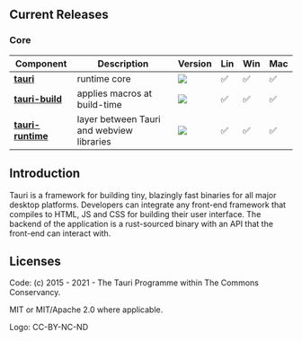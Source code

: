 ## Current Releases

### Core

| Component                                                                                    | Description                               | Version                                                                                                  | Lin | Win | Mac |
| -------------------------------------------------------------------------------------------- | ----------------------------------------- | -------------------------------------------------------------------------------------------------------- | --- | --- | --- |
| [**tauri**](https://github.com/tauri-apps/tauri/tree/dev/core/tauri)                         | runtime core                              | [![](https://img.shields.io/crates/v/tauri.svg)](https://crates.io/crates/tauri)                         | ✅  | ✅  | ✅  |
| [**tauri-build**](https://github.com/tauri-apps/tauri/tree/dev/core/tauri-build)             | applies macros at build-time              | [![](https://img.shields.io/crates/v/tauri-build.svg)](https://crates.io/crates/tauri-build)             | ✅  | ✅  | ✅  |
| [**tauri-runtime**](https://github.com/tauri-apps/tauri/tree/dev/core/tauri-runtime)         | layer between Tauri and webview libraries | [![](https://img.shields.io/crates/v/tauri-runtime.svg)](https://crates.io/crates/tauri-runtime)         | ✅  | ✅  | ✅  |

## Introduction

Tauri is a framework for building tiny, blazingly fast binaries for all major desktop platforms. Developers can integrate any front-end framework that compiles to HTML, JS and CSS for building their user interface. The backend of the application is a rust-sourced binary with an API that the front-end can interact with.

## Licenses

Code: (c) 2015 - 2021 - The Tauri Programme within The Commons Conservancy.

MIT or MIT/Apache 2.0 where applicable.

Logo: CC-BY-NC-ND

